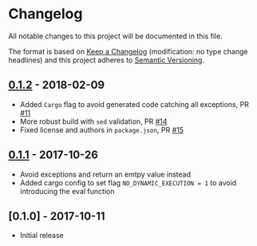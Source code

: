 # Changelog
All notable changes to this project will be documented in this file.

The format is based on [Keep a Changelog](http://keepachangelog.com/en/1.0.0/) 
(modification: no type change headlines) and this project adheres to 
[Semantic Versioning](http://semver.org/spec/v2.0.0.html).


## [0.1.2] - 2018-02-09
- Added ``Cargo`` flag to avoid generated code catching all exceptions, PR [#11](https://github.com/ethereumjs/rustbn.js/pull/11)
- More robust build with ``sed`` validation, PR [#14](https://github.com/ethereumjs/rustbn.js/pull/14)
- Fixed license and authors in ``package.json``, PR [#15](https://github.com/ethereumjs/rustbn.js/pull/15)

[0.1.2]: https://github.com/ethereumjs/rustbn.js/compare/v0.1.1...v0.1.2

## [0.1.1] - 2017-10-26
- Avoid exceptions and return an emtpy value instead
- Added cargo config to set flag `NO_DYNAMIC_EXECUTION = 1` to avoid introducing the eval function

[0.1.1]: https://github.com/ethereumjs/rustbn.js/compare/v0.1.0...v0.1.1

## [0.1.0] - 2017-10-11
- Initial release

